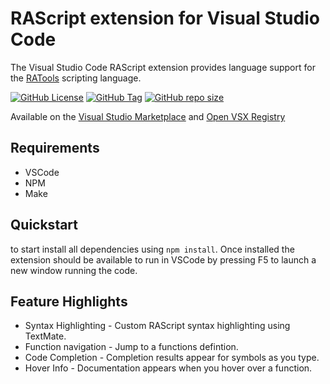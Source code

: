 # RAScript extension for Visual Studio Code

The Visual Studio Code RAScript extension provides language support for the [RATools](https://github.com/Jamiras/RATools) scripting language.

[![GitHub License](https://img.shields.io/github/license/joshraphael/vscode-rascript)](https://github.com/joshraphael/vscode-rascript/blob/main/LICENSE)
[![GitHub Tag](https://img.shields.io/github/v/tag/joshraphael/vscode-rascript)](https://github.com/joshraphael/vscode-rascript/tags)
[![GitHub repo size](https://img.shields.io/github/repo-size/joshraphael/vscode-rascript)](https://github.com/joshraphael/vscode-rascript/archive/main.zip)

Available on the [Visual Studio Marketplace](https://marketplace.visualstudio.com/items?itemName=joshraphael.rascript) and [Open VSX Registry](https://open-vsx.org/extension/joshraphael/rascript)

## Requirements
- VSCode
- NPM
- Make

## Quickstart
to start install all dependencies using `npm install`. Once installed the extension should be available to run in VSCode by pressing F5 to launch a new window running the code.

## Feature Highlights
- Syntax Highlighting - Custom RAScript syntax highlighting using TextMate.
- Function navigation - Jump to a functions defintion.
- Code Completion - Completion results appear for symbols as you type.
- Hover Info - Documentation appears when you hover over a function.